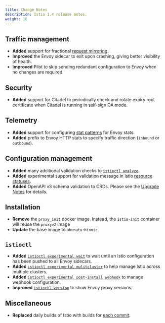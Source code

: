 ```yaml
---
title: Change Notes
description: Istio 1.4 release notes.
weight: 10
---
```


## Traffic management

- **Added** support for fractional [request mirroring](/docs/tasks/traffic-management/mirroring/).
- **Improved** the Envoy sidecar to exit upon crashing, giving better visibility of health.
- **Improved** Pilot to skip sending redundant configuration to Envoy when no changes are required.

## Security

- **Added** support for Citadel to periodically check and rotate expiry root certificate when Citadel is running in self-sign CA mode.

## Telemetry

- **Added** support for configuring [stat patterns](/docs/reference/config/istio.mesh.v1alpha1/#MeshConfig) for Envoy stats.
- **Added** prefix to Envoy HTTP stats to specify traffic direction (`inbound` or `outbound`).

## Configuration management

- **Added** many additional validation checks to [`istioctl analyze`](/docs/ops/diagnostic-tools/istioctl-analyze/).
- **Added** experimental support for validation message in Istio [resource statuses](/docs/ops/diagnostic-tools/istioctl-analyze/#enabling-validation-messages-for-resource-status).
- **Added** OpenAPI v3 schema validation to CRDs. Please see the [Upgrade Notes](/news/2019/announcing-1.4/upgrade-notes) for details.

## Installation

- **Remove** the `proxy_init` docker image. Instead, the `istio-init` container will reuse the `proxyv2` image
- **Update** the base image to `ubunutu:bionic`.

## `istioctl`

- **Added** [`istioctl experimental wait`](/docs/reference/commands/istioctl/#istioctl-experimental-wait) to wait until an Istio configuration has been pushed to all Envoy sidecars.
- **Added** [`istioctl experimental mulitcluster`](/docs/reference/commands/istioctl/#istioctl-experimental-multicluster) to help manage Istio across multiple clusters.
- **Added** [`istioctl experimental post-install webhook`](/docs/reference/commands/istioctl/#istioctl-experimental-post-install-webhook) to manage webhook configuration.
- **Improved** [`istioctl version`](/docs/reference/commands/istioctl/#istioctl-version) to show Envoy proxy versions.

## Miscellaneous

- **Replaced** daily builds of Istio with builds for [each commit](https://github.com/istio/istio/wiki/Dev%20Builds).
